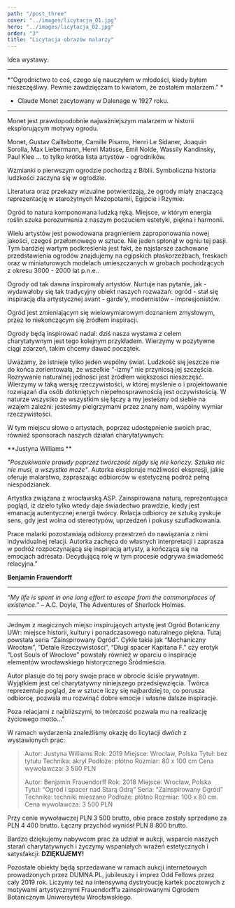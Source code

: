 ```yaml
---
path: "/post_three"
cover: "../images/licytacja_01.jpg"
hero: "../images/licytacja_02.jpg"
order: "3"
title: "Licytacja obrazów malarzy"
---
```


Idea wystawy: 

--- 

*“Ogrodnictwo to coś, czego się nauczyłem w młodości, kiedy byłem nieszczęśliwy. Pewnie zawdzięczam to kwiatom, że zostałem malarzem.” *
- Claude Monet zacytowany w Dalenage w 1927 roku. 

---

Monet jest prawdopodobnie najważniejszym malarzem w historii eksplorującym motywy ogrodu.

Monet, Gustav Caillebotte, Camille Pisarro, Henri Le Sidaner, Joaquin Sorolla, Max Liebermann, Henri Matisse, Emil Nolde, Wassily Kandinsky, Paul Klee … to tylko krótka lista artystów - ogrodników. 

Wzmianki o pierwszym ogrodzie pochodzą z Biblii. Symboliczna historia ludzkości zaczyna się w ogrodzie.

Literatura oraz przekazy wizualne potwierdzają, że ogrody miały znaczącą reprezentację w starożytnych Mezopotamii, Egipcie i Rzymie. 

Ogród to natura komponowana ludzką ręką. Miejsce, w którym energia roślin szuka porozumienia z naszym poczuciem estetyki, piękna i harmonii. 

 

Wielu artystów jest powodowana pragnieniem zaproponowania nowej jakości, czegoś przełomowego w sztuce. Nie jeden spłonął w ogniu tej pasji. Tym bardziej wartym podkreślenia jest fakt, że najstarsze zachowane przedstawienia ogrodów znajdujemy na egipskich płaskorzeźbach, freskach oraz w miniaturowych modelach umieszczanych w grobach pochodzących z okresu 3000 - 2000 lat p.n.e..

Ogrody od tak dawna inspirowały artystów. Nurtuje nas pytanie, jak  - wydawałoby się tak tradycyjny obiekt naszych rozważań: ogród - stał się inspiracją dla artystycznej avant - garde’y, modernistów - impresjonistów. 

Ogród jest zmieniającym się wielowymiarowym doznaniem zmysłowym, przez to niekończącym się źródłem inspiracji. 

 

Ogrody będą inspirować nadal: dziś nasza wystawa z celem charytatywnym jest tego kolejnym przykładem. Wierzymy w pozytywne ciągi zdarzeń, takim chcemy dawać początek.

 

Uważamy, że istnieje tylko jeden wspólny świat. Ludzkość się jeszcze nie do końca zorientowała, że wszelkie “-izmy” nie przyniosą jej szczęścia. Rozrywanie naturalnej jedności jest źródłem większości nieszczęść. Wierzymy w taką wersję rzeczywistości, w której myślenie o i projektowanie rozwiązań dla osób dotkniętych niepełnosprawnością jest oczywistością. W naturze wszystko ze wszystkim się łączy a my jesteśmy od siebie na wzajem zależni: jesteśmy pielgrzymami przez znany nam, wspólny wymiar rzeczywistości. 

 

W tym miejscu słowo o artystach, poprzez udostępnienie swoich prac, również sponsorach naszych działań charytatywnych:

 

**Justyna Williams **

*"Poszukiwanie prawdy poprzez twórczość nigdy się nie kończy. Sztuka nic nie musi, a wszystko może"*. Autorka eksploruje możliwości ekspresji, jakie oferuje malarstwo, zapraszając odbiorców w estetyczną podróż pełną niespodzianek.

Artystka związana z wrocławską ASP. Zainspirowana naturą, reprezentująca pogląd, iż dzieło tylko wtedy daje świadectwo prawdzie, kiedy jest emanacją autentycznej energii twórcy. Relacja odbiorcy ze sztuką zyskuje sens, gdy jest wolna od stereotypów, uprzedzeń i pokusy szufladkowania.

Prace malarki pozostawiają odbiorcy przestrzeń do nawiązania z nimi indywidualnej relacji. Autorka zachęca do własnych interpretacji i zaprasza w podróż rozpoczynającą się inspiracją artysty, a kończącą się na emocjach adresata. Decydującą rolę w tym procesie odgrywa świadomość relacyjna.”


**Benjamin Frauendorff**

---

*“My life is spent in one long effort to escape from the commonplaces of existence.”* 
– A.C. Doyle, The Adventures of Sherlock Holmes. 

---

Jednym z magicznych miejsc inspirujących artystę jest Ogród Botaniczny UWr: miejsce historii, kultury i ponadczasowego naturalnego piękna. Tutaj powstała seria “Zainspirowany Ogród”. Cykle takie jak “Mechaniczny Wrocław”, “Detale Rzeczywistości”, “Długi spacer Kapitana F.” czy erotyk “Lost Souls of Wroclove” powstały również w oparciu o inspiracje elementów wrocławskiego historycznego Śródmieścia.   

Autor plasuje do tej pory swoje prace w obrocie ściśle prywatnym.  Wyjątkiem jest cel charytatywny niniejszego przedsięwzięcia. Twórca reprezentuje pogląd, że w sztuce liczy się najbardziej to, co porusza odbiorcę, pozwala mu rozwinąć dobre emocje i własne dalsze inspiracje. 

Poza relacjami z najbliższymi, to twórczość pozwala mu na realizację życiowego motto…” 

 

W ramach wydarzenia znaleźliśmy okazję do licytacji dwóch z wystawionych prac:

>Autor:                  Justyna Williams
>Rok:                    2019
>Miejsce:              Wrocław, Polska
>Tytuł:                  bez tytułu
>Technika:           akryl
>Podłoże:             płótno
>Rozmiar:             80 x 100 cm
Cena wywoławcza: 3 500 PLN
>
>   
>
>Autor:                  Benjamin Frauendorff
>Rok:                      2018
>Miejsce:              Wrocław, Polska
>Tytuł:                    “Ogród i spacer nad Starą Odrą”
>Seria:                    “Zainspirowany Ogród”
>Technika:            techniki mieszane 
>Podłoże:             płótno
>Rozmiar:              100 x 80 cm.
Cena wywoławcza: 3 500 PLN

Przy cenie wywoławczej PLN 3 500 brutto, obie prace zostały sprzedane za PLN 4 400 brutto. Łączny przychód wyniósł PLN 8 800 brutto. 

Bardzo dziękujemy nabywcom prac za udział w aukcji, wsparcie naszych starań charytatywnych i życzymy wspaniałych wrażeń estetycznych i satysfakcji: **DZIĘKUJEMY!** 

Pozostałe obiekty będą sprzedawane w ramach aukcji internetowych prowadzonych przez DUMNA.PL, jubileuszy i imprez Odd Fellows przez cały 2019 rok.  Liczymy też na intensywną dystrybucję kartek pocztowych z motywami artystycznymi Frauendorff’a zainspirowanymi Ogrodem Botanicznym Uniwersytetu Wrocławskiego.
